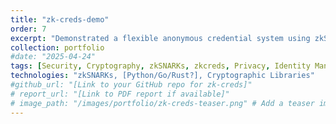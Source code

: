 ```yaml
---
title: "zk-creds-demo"
order: 7
excerpt: "Demonstrated a flexible anonymous credential system using zkSNARKs (Groth16, Poseidon hash) and the zkcreds-rs library for privacy-preserving verification of attributes such as age on passport data."
collection: portfolio
#date: "2025-04-24"
tags: [Security, Cryptography, zkSNARKs, zkcreds, Privacy, Identity Management, Python] # Adjust as needed
technologies: "zkSNARKs, [Python/Go/Rust?], Cryptographic Libraries"
#github_url: "[Link to your GitHub repo for zk-creds]"
# report_url: "[Link to PDF report if available]"
# image_path: "/images/portfolio/zk-creds-teaser.png" # Add a teaser image
---
```


